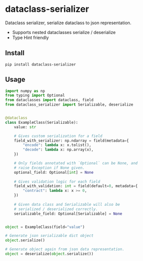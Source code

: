 # dataclass-serializer

Dataclass serializer, serialize dataclass to json representation.

- Supports nested dataclasses serialize / deserialize
- Type Hint friendly

## Install

```
pip install dataclass-serializer
```

## Usage

```python
import numpy as np
from typing import Optional
from dataclasses import dataclass, field
from dataclass_serializer import Serializable, deserialize


@dataclass
class ExampleClass(Serializable):
    value: str

    # Gives custom serialization for a field
    field_with_serializer: np.ndarray = field(metadata={
        "encode": lambda x: x.tolist(),
        "decode": lambda x: np.array(x),
    })

    # Only fields annotated with `Optional` can be None, and 
    # raise Exception if None given.
    optional_field: Optional[int] = None
    
    # Gives validation logic for each field
    field_with_validation: int = field(default=0, metadata={
        "contract": lambda x: x >= 0,
    })
    
    # Given data class and Serializable will also be
    # serialized / deserialized correctly.
    serializable_field: Optional[Serializable] = None


object = ExampleClass(field="value")

# Generate json serializable dict object
object.serialize()

# Generate object again from json data representation. 
object = deserialize(object.serialize())
```
